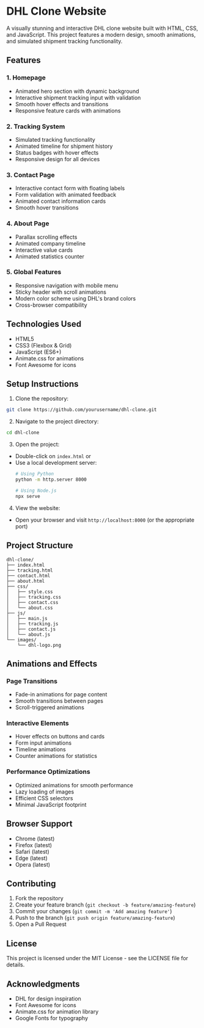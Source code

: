# DHL Clone Website

A visually stunning and interactive DHL clone website built with HTML, CSS, and JavaScript. This project features a modern design, smooth animations, and simulated shipment tracking functionality.

## Features

### 1. Homepage
- Animated hero section with dynamic background
- Interactive shipment tracking input with validation
- Smooth hover effects and transitions
- Responsive feature cards with animations

### 2. Tracking System
- Simulated tracking functionality
- Animated timeline for shipment history
- Status badges with hover effects
- Responsive design for all devices

### 3. Contact Page
- Interactive contact form with floating labels
- Form validation with animated feedback
- Animated contact information cards
- Smooth hover transitions

### 4. About Page
- Parallax scrolling effects
- Animated company timeline
- Interactive value cards
- Animated statistics counter

### 5. Global Features
- Responsive navigation with mobile menu
- Sticky header with scroll animations
- Modern color scheme using DHL's brand colors
- Cross-browser compatibility

## Technologies Used
- HTML5
- CSS3 (Flexbox & Grid)
- JavaScript (ES6+)
- Animate.css for animations
- Font Awesome for icons

## Setup Instructions

1. Clone the repository:
```bash
git clone https://github.com/yourusername/dhl-clone.git
```

2. Navigate to the project directory:
```bash
cd dhl-clone
```

3. Open the project:
- Double-click on `index.html` or
- Use a local development server:
  ```bash
  # Using Python
  python -m http.server 8000
  
  # Using Node.js
  npx serve
  ```

4. View the website:
- Open your browser and visit `http://localhost:8000` (or the appropriate port)

## Project Structure
```
dhl-clone/
├── index.html
├── tracking.html
├── contact.html
├── about.html
├── css/
│   ├── style.css
│   ├── tracking.css
│   ├── contact.css
│   └── about.css
├── js/
│   ├── main.js
│   ├── tracking.js
│   ├── contact.js
│   └── about.js
└── images/
    └── dhl-logo.png
```

## Animations and Effects

### Page Transitions
- Fade-in animations for page content
- Smooth transitions between pages
- Scroll-triggered animations

### Interactive Elements
- Hover effects on buttons and cards
- Form input animations
- Timeline animations
- Counter animations for statistics

### Performance Optimizations
- Optimized animations for smooth performance
- Lazy loading of images
- Efficient CSS selectors
- Minimal JavaScript footprint

## Browser Support
- Chrome (latest)
- Firefox (latest)
- Safari (latest)
- Edge (latest)
- Opera (latest)

## Contributing
1. Fork the repository
2. Create your feature branch (`git checkout -b feature/amazing-feature`)
3. Commit your changes (`git commit -m 'Add amazing feature'`)
4. Push to the branch (`git push origin feature/amazing-feature`)
5. Open a Pull Request

## License
This project is licensed under the MIT License - see the LICENSE file for details.

## Acknowledgments
- DHL for design inspiration
- Font Awesome for icons
- Animate.css for animation library
- Google Fonts for typography 